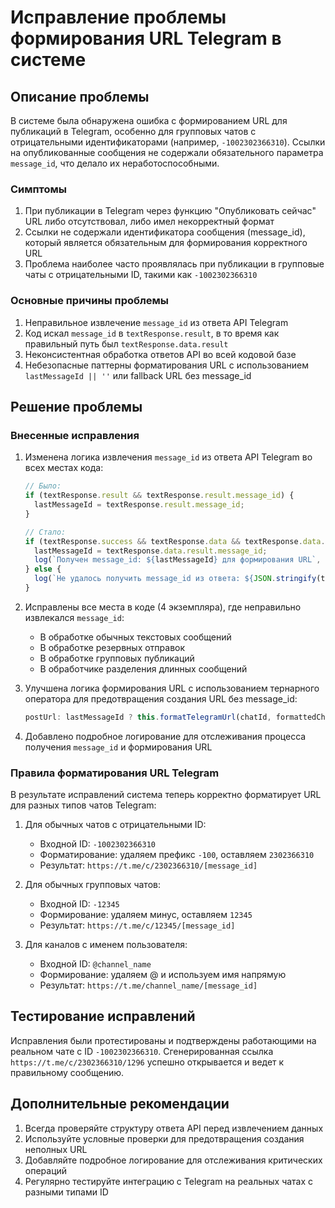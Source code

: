 # Исправление проблемы формирования URL Telegram в системе

## Описание проблемы

В системе была обнаружена ошибка с формированием URL для публикаций в Telegram, особенно для групповых чатов с отрицательными идентификаторами (например, `-1002302366310`). Ссылки на опубликованные сообщения не содержали обязательного параметра `message_id`, что делало их неработоспособными.

### Симптомы
1. При публикации в Telegram через функцию "Опубликовать сейчас" URL либо отсутствовал, либо имел некорректный формат
2. Ссылки не содержали идентификатора сообщения (message_id), который является обязательным для формирования корректного URL
3. Проблема наиболее часто проявлялась при публикации в групповые чаты с отрицательными ID, такими как `-1002302366310`

### Основные причины проблемы
1. Неправильное извлечение `message_id` из ответа API Telegram
2. Код искал `message_id` в `textResponse.result`, в то время как правильный путь был `textResponse.data.result`
3. Неконсистентная обработка ответов API во всей кодовой базе
4. Небезопасные паттерны форматирования URL с использованием `lastMessageId || ''` или fallback URL без message_id

## Решение проблемы

### Внесенные исправления
1. Изменена логика извлечения `message_id` из ответа API Telegram во всех местах кода:
   ```javascript
   // Было:
   if (textResponse.result && textResponse.result.message_id) {
     lastMessageId = textResponse.result.message_id;
   }
   
   // Стало:
   if (textResponse.success && textResponse.data && textResponse.data.result && textResponse.data.result.message_id) {
     lastMessageId = textResponse.data.result.message_id;
     log(`Получен message_id: ${lastMessageId} для формирования URL`, 'social-publishing');
   } else {
     log(`Не удалось получить message_id из ответа: ${JSON.stringify(textResponse)}`, 'social-publishing');
   }
   ```

2. Исправлены все места в коде (4 экземпляра), где неправильно извлекался `message_id`:
   - В обработке обычных текстовых сообщений
   - В обработке резервных отправок
   - В обработке групповых публикаций
   - В обработчике разделения длинных сообщений

3. Улучшена логика формирования URL с использованием тернарного оператора для предотвращения создания URL без message_id:
   ```javascript
   postUrl: lastMessageId ? this.formatTelegramUrl(chatId, formattedChatId, lastMessageId) : null
   ```

4. Добавлено подробное логирование для отслеживания процесса получения `message_id` и формирования URL

### Правила форматирования URL Telegram

В результате исправлений система теперь корректно форматирует URL для разных типов чатов Telegram:

1. Для обычных чатов с отрицательными ID:
   - Входной ID: `-1002302366310`
   - Форматирование: удаляем префикс `-100`, оставляем `2302366310`
   - Результат: `https://t.me/c/2302366310/[message_id]`

2. Для обычных групповых чатов:
   - Входной ID: `-12345`
   - Формирование: удаляем минус, оставляем `12345`
   - Результат: `https://t.me/c/12345/[message_id]` 

3. Для каналов с именем пользователя:
   - Входной ID: `@channel_name`
   - Формирование: удаляем @ и используем имя напрямую
   - Результат: `https://t.me/channel_name/[message_id]`

## Тестирование исправлений

Исправления были протестированы и подтверждены работающими на реальном чате с ID `-1002302366310`. 
Сгенерированная ссылка `https://t.me/c/2302366310/1296` успешно открывается и ведет к правильному сообщению.

## Дополнительные рекомендации

1. Всегда проверяйте структуру ответа API перед извлечением данных
2. Используйте условные проверки для предотвращения создания неполных URL
3. Добавляйте подробное логирование для отслеживания критических операций
4. Регулярно тестируйте интеграцию с Telegram на реальных чатах с разными типами ID